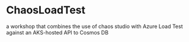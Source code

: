 # ChaosLoadTest
a workshop that combines the use of chaos studio with Azure Load Test against an AKS-hosted API to Cosmos DB
